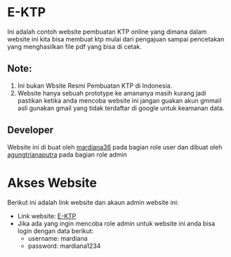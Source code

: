 # E-KTP
Ini adalah contoh website pembuatan KTP online yang dimana dalam website ini kita bisa membuat ktp mulai dari pengajuan sampai pencetakan yang menghasilkan file pdf yang bisa di cetak.

## Note: 
1. Ini bukan Wbsite Resmi Pembuatan KTP di Indonesia.
2. Website hanya sebuah prototype ke amananya masih kurang jadi pastikan ketika anda mencoba website ini jangan guakan akun gmmail asli gunakan gmail yang tidak terdaftar di google untuk keamanan data.

## Developer
Website ini di buat oleh [mardiana36](https://github.com/mardiana36) pada bagian role user dan dibuat oleh [agungtrianaputra](https://github.com/agungtrianaputra) pada bagian role admin

# Akses Website
Berikut ini adalah link website dan akaun admin website ini:
- Link website: [E-KTP](https://e-pemerintah.liveblog365.com/index.php)
- Jika ada yang ingin mencoba role admin untuk website ini anda bisa login dengan data berikut:
  - username: mardiana
  - password: mardiana1234



